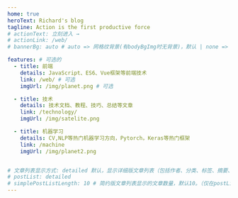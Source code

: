 ```yaml
---
home: true
heroText: Richard's blog
tagline: Action is the first productive force
# actionText: 立刻进入 →
# actionLink: /web/
# bannerBg: auto # auto => 网格纹背景(有bodyBgImg时无背景)，默认 | none => 无 | '大图地址' | background: 自定义背景样式       提示：如发现文本颜色不适应你的背景时可以到palette.styl修改$bannerTextColor变量

features: # 可选的
  - title: 前端
    details: JavaScript、ES6、Vue框架等前端技术
    link: /web/ # 可选
    imgUrl: /img/planet.png # 可选

  - title: 技术
    details: 技术文档、教程、技巧、总结等文章
    link: /technology/
    imgUrl: /img/satelite.png

  - title: 机器学习
    details: CV,NLP等热门机器学习方向，Pytorch，Keras等热门框架
    link: /machine
    imgUrl: /img/planet2.png


# 文章列表显示方式: detailed 默认，显示详细版文章列表（包括作者、分类、标签、摘要、分页等）| simple => 显示简约版文章列表（仅标题和日期）| none 不显示文章列表
# postList: detailed
# simplePostListLength: 10 # 简约版文章列表显示的文章数量，默认10。（仅在postList设置为simple时生效）
---
```


